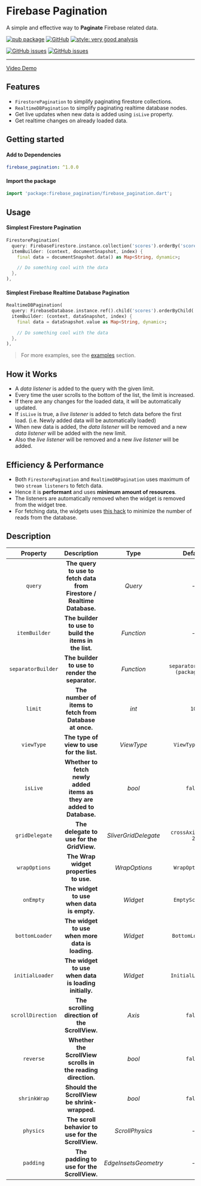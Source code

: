 # Firebase Pagination

A simple and effective way to **Paginate** Firebase related data.

[![pub package](https://img.shields.io/pub/v/firebase_pagination.svg?color=blueviolet)](https://pub.dev/packages/firebase_pagination)
[![GitHub](https://img.shields.io/github/license/OutdatedGuy/firebase_pagination.svg?color=purple)](https://pub.dev/packages/firebase_pagination/license)
[![style: very good analysis](https://img.shields.io/badge/style-very_good_analysis-B22C89.svg)](https://pub.dev/packages/very_good_analysis)

[![GitHub issues](https://img.shields.io/github/issues/OutdatedGuy/firebase_pagination.svg)](https://github.com/OutdatedGuy/firebase_pagination/issues)
[![GitHub issues](https://img.shields.io/github/issues-pr/OutdatedGuy/firebase_pagination.svg)](https://github.com/OutdatedGuy/firebase_pagination/pulls)

<hr />

[Video Demo](https://user-images.githubusercontent.com/74326345/178007676-fe049a56-0b0b-4f58-bc2e-f21851e89e32.mp4)

## Features

- `FirestorePagination` to simplify paginating firestore collections.
- `RealtimeDBPagination` to simplify paginating realtime database nodes.
- Get live updates when new data is added using `isLive` property.
- Get realtime changes on already loaded data.

## Getting started

#### Add to Dependencies

```yaml
firebase_pagination: ^1.0.0
```

#### Import the package

```dart
import 'package:firebase_pagination/firebase_pagination.dart';
```

## Usage

#### Simplest Firestore Pagination

```dart
FirestorePagination(
  query: FirebaseFirestore.instance.collection('scores').orderBy('score'),
  itemBuilder: (context, documentSnapshot, index) {
    final data = documentSnapshot.data() as Map<String, dynamic>;

    // Do something cool with the data
  },
),
```

#### Simplest Firebase Realtime Database Pagination

```dart
RealtimeDBPagination(
  query: FirebaseDatabase.instance.ref().child('scores').orderByChild('score'),
  itemBuilder: (context, dataSnapshot, index) {
    final data = dataSnapshot.value as Map<String, dynamic>;

    // Do something cool with the data
  },
),
```

> For more examples, see the [examples](https://pub.dev/packages/firebase_pagination/example) section.

## How it Works

- A _data listener_ is added to the query with the given limit.
- Every time the user scrolls to the bottom of the list, the limit is increased.
- If there are any changes for the loaded data, it will be automatically updated.
- If `isLive` is true, a _live listener_ is added to fetch data before the first load. (i.e. Newly added data will be automatically loaded)
- When new data is added, the _data listener_ will be removed and a new _data listener_ will be added with the new limit.
- Also the _live listener_ will be removed and a new _live listener_ will be added.

## Efficiency & Performance

- Both `FirestorePagination` and `RealtimeDBPagination` uses maximum of two `stream listeners` to fetch data.
- Hence it is **performant** and uses **minimum amount of resources**.
- The listeners are automatically removed when the widget is removed from the widget tree.
- For fetching data, the widgets uses [this hack](https://stackoverflow.com/a/70645473) to minimize the number of reads from the database.

## Description

|      Property      |                              Description                               |         Type         |             Default             |
| :----------------: | :--------------------------------------------------------------------: | :------------------: | :-----------------------------: |
|      `query`       | **The query to use to fetch data from Firestore / Realtime Database.** |       _Query_        |                -                |
|   `itemBuilder`    |         **The builder to use to build the items in the list.**         |      _Function_      |                -                |
| `separatorBuilder` |            **The builder to use to render the separator.**             |      _Function_      | `separatorBuilder (package fn)` |
|      `limit`       |        **The number of items to fetch from Database at once.**         |        _int_         |              `10`               |
|     `viewType`     |               **The type of view to use for the list.**                |      _ViewType_      |         `ViewType.list`         |
|      `isLive`      | **Whether to fetch newly added items as they are added to Database.**  |        _bool_        |             `false`             |
|   `gridDelegate`   |               **The delegate to use for the GridView.**                | _SliverGridDelegate_ |       `crossAxisCount: 2`       |
|   `wrapOptions`    |                 **The Wrap widget properties to use.**                 |    _WrapOptions_     |         `WrapOptions()`         |
|     `onEmpty`      |               **The widget to use when data is empty.**                |       _Widget_       |         `EmptyScreen()`         |
|   `bottomLoader`   |            **The widget to use when more data is loading.**            |       _Widget_       |        `BottomLoader()`         |
|  `initialLoader`   |         **The widget to use when data is loading initially.**          |       _Widget_       |        `InitialLoader()`        |
| `scrollDirection`  |             **The scrolling direction of the ScrollView.**             |        _Axis_        |             `false`             |
|     `reverse`      |      **Whether the ScrollView scrolls in the reading direction.**      |        _bool_        |             `false`             |
|    `shrinkWrap`    |              **Should the ScrollView be shrink-wrapped.**              |        _bool_        |             `false`             |
|     `physics`      |           **The scroll behavior to use for the ScrollView.**           |   _ScrollPhysics_    |                -                |
|     `padding`      |               **The padding to use for the ScrollView.**               | _EdgeInsetsGeometry_ |                -                |
